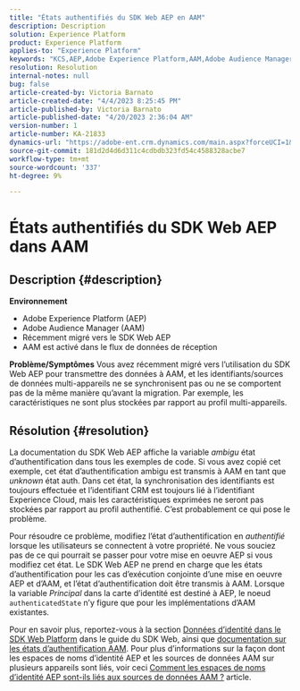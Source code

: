 ```yaml
---
title: "États authentifiés du SDK Web AEP en AAM"
description: Description
solution: Experience Platform
product: Experience Platform
applies-to: "Experience Platform"
keywords: "KCS,AEP,Adobe Experience Platform,AAM,Adobe Audience Manager,état authentifié,carte d’identité,SDK Web,dépannage"
resolution: Resolution
internal-notes: null
bug: false
article-created-by: Victoria Barnato
article-created-date: "4/4/2023 8:25:45 PM"
article-published-by: Victoria Barnato
article-published-date: "4/20/2023 2:36:04 AM"
version-number: 1
article-number: KA-21833
dynamics-url: "https://adobe-ent.crm.dynamics.com/main.aspx?forceUCI=1&pagetype=entityrecord&etn=knowledgearticle&id=9d5663da-26d3-ed11-a7c7-6045bd006b25"
source-git-commit: 181d2d4d6d311c4cdbdb323fd54c4588328acbe7
workflow-type: tm+mt
source-wordcount: '337'
ht-degree: 9%

---
```


# États authentifiés du SDK Web AEP dans AAM

## Description {#description}

<b>Environnement</b>
- Adobe Experience Platform (AEP)
- Adobe Audience Manager (AAM)
- Récemment migré vers le SDK Web AEP
- AAM est activé dans le flux de données de réception

<b>Problème/Symptômes</b>
Vous avez récemment migré vers l’utilisation du SDK Web AEP pour transmettre des données à AAM, et les identifiants/sources de données multi-appareils ne se synchronisent pas ou ne se comportent pas de la même manière qu’avant la migration. Par exemple, les caractéristiques ne sont plus stockées par rapport au profil multi-appareils.


## Résolution {#resolution}


La documentation du SDK Web AEP affiche la variable *ambigu* état d’authentification dans tous les exemples de code.
Si vous avez copié cet exemple, cet état d’authentification ambigu est transmis à AAM en tant que *unknown* état auth.
Dans cet état, la synchronisation des identifiants est toujours effectuée et l’identifiant CRM est toujours lié à l’identifiant Experience Cloud, mais les caractéristiques exprimées ne seront pas stockées par rapport au profil authentifié. C’est probablement ce qui pose le problème.

Pour résoudre ce problème, modifiez l’état d’authentification en *authentifié* lorsque les utilisateurs se connectent à votre propriété.
Ne vous souciez pas de ce qui pourrait se passer pour votre mise en oeuvre AEP si vous modifiez cet état.
Le SDK Web AEP ne prend en charge que les états d’authentification pour les cas d’exécution conjointe d’une mise en oeuvre AEP et d’AAM, et l’état d’authentification doit être transmis à AAM.
Lorsque la variable *Principal* dans la carte d’identité est destiné à AEP, le noeud `authenticatedState` n’y figure que pour les implémentations d’AAM existantes.

Pour en savoir plus, reportez-vous à la section [Données d’identité dans le SDK Web Platform](https://experienceleague.adobe.com/docs/experience-platform/edge/identity/overview.html?lang=fr) dans le guide du SDK Web, ainsi que [documentation sur les états d’authentification AAM](https://experienceleague.adobe.com/docs/id-service/using/reference/authenticated-state.html?lang=fr).
Pour plus d’informations sur la façon dont les espaces de noms d’identité AEP et les sources de données AAM sur plusieurs appareils sont liés, voir ceci [Comment les espaces de noms d’identité AEP sont-ils liés aux sources de données AAM ?](https://experienceleague.adobe.com/docs/experience-cloud-kcs/kbarticles/KA-21305.html?lang=fr) article.


